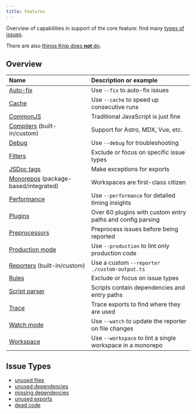 ```yaml
---
title: Features
---
```


Overview of capabilities in support of the core feature: find many [types of
issues][1].

There are also [things Knip does **not** do][2].

## Overview

| Name                                       | Description or example                                     |
| :----------------------------------------- | :--------------------------------------------------------- |
| [Auto-fix][3]                              | Use `--fix` to auto-fix issues                             |
| [Cache][4]                                 | Use `--cache` to speed up consecutive runs                 |
| [CommonJS][5]                              | Traditional JavaScript is just fine                        |
| [Compilers][6] (built-in/custom)           | Support for Astro, MDX, Vue, etc.                          |
| [Debug][7]                                 | Use `--debug` for troubleshooting                          |
| [Filters][8]                               | Exclude or focus on specific issue types                   |
| [JSDoc tags][9]                            | Make exceptions for exports                                |
| [Monorepos][10] (package-based/integrated) | Workspaces are first-class citizen                         |
| [Performance][11]                          | Use `--performance` for detailed timing insights           |
| [Plugins][12]                              | Over 60 plugins with custom entry paths and config parsing |
| [Preprocessors][13]                        | Preprocess issues before being reported                    |
| [Production mode][14]                      | Use `--production` to lint only production code            |
| [Reporters][15] (built-in/custom)          | Use a custom `--reporter ./custom-output.ts`               |
| [Rules][16]                                | Exclude or focus on issue types                            |
| [Script parser][17]                        | Scripts contain dependencies and entry paths               |
| [Trace][18]                                | Trace exports to find where they are used                  |
| [Watch mode][19]                           | Use `--watch` to update the reporter on file changes       |
| [Workspace][20]                            | Use `--workspace` to lint a single workspace in a monorepo |

## Issue Types

- [unused files][21]
- [unused dependencies][22]
- [missing dependencies][23]
- [unused exports][24]
- [dead code][25]

[1]: ../reference/issue-types.md
[2]: ../reference/unsupported.md
[3]: ../features/auto-fix.mdx
[4]: ../reference/cli.md#--cache
[5]: ../guides/working-with-commonjs.md
[6]: ../features/compilers.md
[7]: ../guides/troubleshooting.md#issues-reported-by-knip
[8]: ../features/rules-and-filters.md#filters
[9]: ../reference/jsdoc-tsdoc-tags.md
[10]: ../features/monorepos-and-workspaces.md
[11]: ../reference/cli.md#--performance
[12]: ../explanations/plugins.md
[13]: ../features/reporters.md#preprocessors
[14]: ../features/production-mode.md
[15]: ../features/reporters.md
[16]: ../features/rules-and-filters.md#rules
[17]: ../features/script-parser.md
[18]: ../guides/troubleshooting.md#trace
[19]: ../reference/cli.md#--watch
[20]: ../features/monorepos-and-workspaces#lint-a-single-workspace
[21]: ../typescript/unused-files.md
[22]: ../typescript/unused-dependencies.md
[23]: ../typescript/missing-dependencies.md
[24]: ../typescript/unused-exports.md
[25]: ../typescript/dead-code.md
